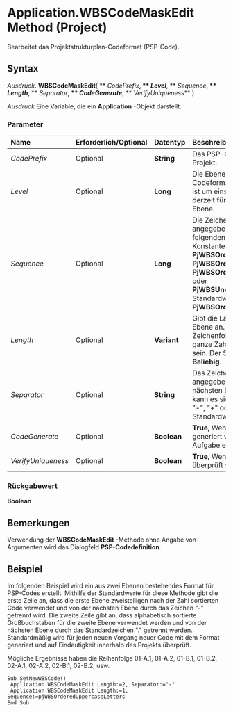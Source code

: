 
# Application.WBSCodeMaskEdit Method (Project)

Bearbeitet das Projektstrukturplan-Codeformat (PSP-Code).


## Syntax

 _Ausdruck_. **WBSCodeMaskEdit**( ** _CodePrefix_**, ** _Level_**, ** _Sequence_**, ** _Length_**, ** _Separator_**, ** _CodeGenerate_**, ** _VerifyUniqueness_** )

 _Ausdruck_ Eine Variable, die ein **Application** -Objekt darstellt.


### Parameter



|**Name**|**Erforderlich/Optional**|**Datentyp**|**Beschreibung**|
|:-----|:-----|:-----|:-----|
| _CodePrefix_|Optional|**String**|Das PSP-Codepräfix für das Projekt.|
| _Level_|Optional|**Long**|Die Ebene des zu bearbeitenden Codeformats. Der Standardwert ist um eins höher als die höchste derzeit für das Feld angegebene Ebene.|
| _Sequence_|Optional|**Long**|Die Zeichenfolge für die angegebene Ebene. Kann eine der folgenden  **[PjWBSSequence](4110c7a4-e9d9-9f48-1340-20f0ddf86139.md)** -Konstanten sein: **PjWBSOrderedNumbers**, **PjWBSOrderedLowercaseLetters**, **PjWBSOrderedUppercaseLetters** oder **PjWBSUnorderedCharacters**. Der Standardwert ist **PjWBSOrderedNumbers**.|
| _Length_|Optional|**Variant**|Gibt die Länge für eine bestimmte Ebene an. Dies kann die Zeichenfolge  **Beliebig** oder eine ganze Zahl zwischen 1 und 255 sein. Der Standardwert ist **Beliebig**.|
| _Separator_|Optional|**String**|Das Zeichen, das die mit Level angegebene Ebene von der nächsten Ebene trennt. Dabei kann es sich um das Zeichen ".", "-", "+" oder "/" handeln. Der Standardwert ist ".".|
| _CodeGenerate_|Optional|**Boolean**|**True,** Wenn ein neuer PSP-Code generiert wird, wenn eine neue Aufgabe erstellt wird.|
| _VerifyUniqueness_|Optional|**Boolean**|**True,** Wenn neue PSP-Codes überprüft werden, eindeutig sein.|

### Rückgabewert

 **Boolean**


## Bemerkungen

Verwendung der  **WBSCodeMaskEdit** -Methode ohne Angabe von Argumenten wird das Dialogfeld **PSP-Codedefinition**.


## Beispiel

Im folgenden Beispiel wird ein aus zwei Ebenen bestehendes Format für PSP-Codes erstellt. Mithilfe der Standardwerte für diese Methode gibt die erste Zeile an, dass die erste Ebene zweistelligen nach der Zahl sortierten Code verwendet und von der nächsten Ebene durch das Zeichen "-" getrennt wird. Die zweite Zeile gibt an, dass alphabetisch sortierte Großbuchstaben für die zweite Ebene verwendet werden und von der nächsten Ebene durch das Standardzeichen "." getrennt werden. Standardmäßig wird für jeden neuen Vorgang neuer Code mit dem Format generiert und auf Eindeutigkeit innerhalb des Projekts überprüft.

Mögliche Ergebnisse haben die Reihenfolge 01-A.1, 01-A.2, 01-B.1, 01-B.2, 02-A.1, 02-A.2, 02-B.1, 02-B.2, usw.




```
Sub SetNewWBSCode() 
 Application.WBSCodeMaskEdit Length:=2, Separator:="-" 
 Application.WBSCodeMaskEdit Length:=1, Sequence:=pjWBSOrderedUppercaseLetters 
End Sub
```

